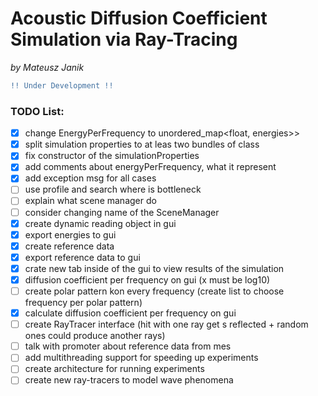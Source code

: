 # **Acoustic Diffusion Coefficient Simulation via Ray-Tracing**
*by Mateusz Janik*


```diff
!! Under Development !!
```

### TODO List:
- [x] change EnergyPerFrequency to unordered_map<float, energies>>
- [x] split simulation properties to at leas two bundles of class
- [x] fix constructor of the simulationProperties
- [x] add comments about energyPerFrequency, what it represent
- [x] add exception msg for all cases
- [ ] use profile and search where is bottleneck
- [ ] explain what scene manager do
- [ ] consider changing name of the SceneManager
- [x] create dynamic reading object in gui
- [x] export energies to gui
- [x] create reference data
- [x] export reference data to gui
- [x] crate new tab inside of the gui to view results of the simulation
- [x] diffusion coefficient per frequency on gui (x must be log10)
- [ ] create polar pattern kon every frequency
 (create list to choose frequency per polar pattern)
- [x] calculate diffusion coefficient per frequency on gui
- [ ] create RayTracer interface (hit with one ray get s reflected + random ones
could produce another rays)
- [ ] talk with promoter about reference data from mes
- [ ] add multithreading support for speeding up experiments
- [ ] create architecture for running experiments
- [ ] create new ray-tracers to model wave phenomena